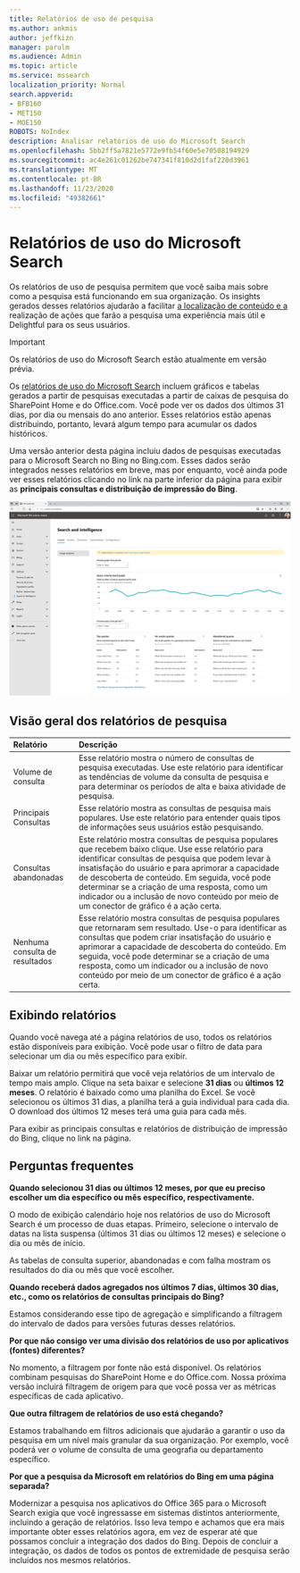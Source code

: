 ```yaml
---
title: Relatórios de uso de pesquisa
ms.author: ankmis
author: jeffkizn
manager: parulm
ms.audience: Admin
ms.topic: article
ms.service: mssearch
localization_priority: Normal
search.appverid:
- BFB160
- MET150
- MOE150
ROBOTS: NoIndex
description: Analisar relatórios de uso do Microsoft Search
ms.openlocfilehash: 5bb2ff5a7821e5772e9fb54f60e5e70508194929
ms.sourcegitcommit: ac4e261c01262be747341f810d2d1faf220d3961
ms.translationtype: MT
ms.contentlocale: pt-BR
ms.lasthandoff: 11/23/2020
ms.locfileid: "49382661"
---
```

# <a name="microsoft-search-usage-reports"></a>Relatórios de uso do Microsoft Search

Os relatórios de uso de pesquisa permitem que você saiba mais sobre como a pesquisa está funcionando em sua organização. Os insights gerados desses relatórios ajudarão a facilitar [a localização de conteúdo e a](https://docs.microsoft.com/microsoftsearch/make-content-easy-to-find) realização de ações que farão a pesquisa uma experiência mais útil e Delightful para os seus usuários.

> [!IMPORTANT]
> Os relatórios de uso do Microsoft Search estão atualmente em versão prévia.

Os [relatórios de uso do Microsoft Search](https://admin.microsoft.com/Adminportal/Home?#/MicrosoftSearch/insights) incluem gráficos e tabelas gerados a partir de pesquisas executadas a partir de caixas de pesquisa do SharePoint Home e do Office.com. Você pode ver os dados dos últimos 31 dias, por dia ou mensais do ano anterior. Esses relatórios estão apenas distribuindo, portanto, levará algum tempo para acumular os dados históricos.

Uma versão anterior desta página incluiu dados de pesquisas executadas para o Microsoft Search no Bing no Bing.com. Esses dados serão integrados nesses relatórios em breve, mas por enquanto, você ainda pode ver esses relatórios clicando no link na parte inferior da página para exibir as **principais consultas e distribuição de impressão do Bing**.

![Painel de relatórios de uso de pesquisa](media/usage-reports/usage_reports_v2.png)

## <a name="overview-of-search-reports"></a>Visão geral dos relatórios de pesquisa

|**Relatório**|**Descrição**|
|:-----|:-----|
|Volume de consulta|Esse relatório mostra o número de consultas de pesquisa executadas. Use este relatório para identificar as tendências de volume da consulta de pesquisa e para determinar os períodos de alta e baixa atividade de pesquisa.|
|Principais Consultas|Esse relatório mostra as consultas de pesquisa mais populares. Use este relatório para entender quais tipos de informações seus usuários estão pesquisando.|
|Consultas abandonadas|Este relatório mostra consultas de pesquisa populares que recebem baixo clique. Use esse relatório para identificar consultas de pesquisa que podem levar à insatisfação do usuário e para aprimorar a capacidade de descoberta de conteúdo. Em seguida, você pode determinar se a criação de uma resposta, como um indicador ou a inclusão de novo conteúdo por meio de um conector de gráfico é a ação certa.|
|Nenhuma consulta de resultados|Esse relatório mostra consultas de pesquisa populares que retornaram sem resultado. Use-o para identificar as consultas que podem criar insatisfação do usuário e aprimorar a capacidade de descoberta do conteúdo. Em seguida, você pode determinar se a criação de uma resposta, como um indicador ou a inclusão de novo conteúdo por meio de um conector de gráfico é a ação certa.|

## <a name="viewing-reports"></a>Exibindo relatórios

Quando você navega até a página relatórios de uso, todos os relatórios estão disponíveis para exibição. Você pode usar o filtro de data para selecionar um dia ou mês específico para exibir.

Baixar um relatório permitirá que você veja relatórios de um intervalo de tempo mais amplo. Clique na seta baixar e selecione **31 dias** ou **últimos 12 meses**. O relatório é baixado como uma planilha do Excel. Se você selecionou os últimos 31 dias, a planilha terá a guia individual para cada dia. O download dos últimos 12 meses terá uma guia para cada mês.

Para exibir as principais consultas e relatórios de distribuição de impressão do Bing, clique no link na página.

## <a name="frequently-asked-questions"></a>Perguntas frequentes

**Quando selecionou 31 dias ou últimos 12 meses, por que eu preciso escolher um dia específico ou mês específico, respectivamente.**

O modo de exibição calendário hoje nos relatórios de uso do Microsoft Search é um processo de duas etapas. Primeiro, selecione o intervalo de datas na lista suspensa (últimos 31 dias ou últimos 12 meses) e selecione o dia ou mês de início.

As tabelas de consulta superior, abandonadas e com falha mostram os resultados do dia ou mês que você escolher.

**Quando receberá dados agregados nos últimos 7 dias, últimos 30 dias, etc., como os relatórios de consultas principais do Bing?**

Estamos considerando esse tipo de agregação e simplificando a filtragem do intervalo de dados para versões futuras desses relatórios.

**Por que não consigo ver uma divisão dos relatórios de uso por aplicativos (fontes) diferentes?**

No momento, a filtragem por fonte não está disponível. Os relatórios combinam pesquisas do SharePoint Home e do Office.com. Nossa próxima versão incluirá filtragem de origem para que você possa ver as métricas específicas de cada aplicativo.

**Que outra filtragem de relatórios de uso está chegando?**

Estamos trabalhando em filtros adicionais que ajudarão a garantir o uso da pesquisa em um nível mais granular da sua organização. Por exemplo, você poderá ver o volume de consulta de uma geografia ou departamento específico.

**Por que a pesquisa da Microsoft em relatórios do Bing em uma página separada?**

Modernizar a pesquisa nos aplicativos do Office 365 para o Microsoft Search exigia que você ingressasse em sistemas distintos anteriormente, incluindo a geração de relatórios. Isso leva tempo e achamos que era mais importante obter esses relatórios agora, em vez de esperar até que possamos concluir a integração dos dados do Bing. Depois de concluir a integração, os dados de todos os pontos de extremidade de pesquisa serão incluídos nos mesmos relatórios.
